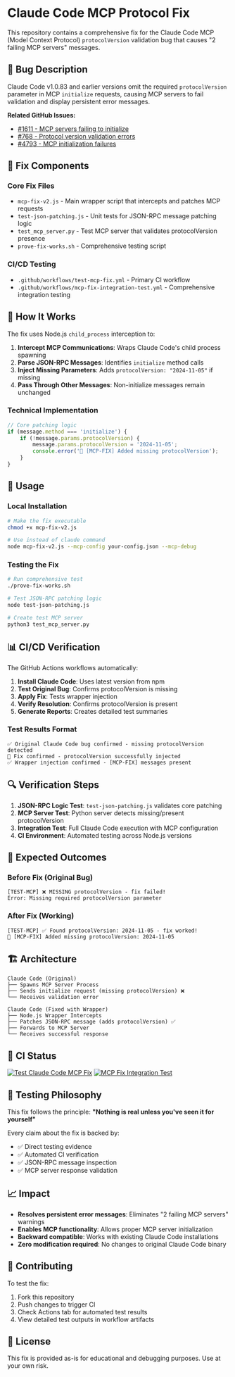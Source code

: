 # Claude Code MCP Protocol Fix

This repository contains a comprehensive fix for the Claude Code MCP (Model Context Protocol) `protocolVersion` validation bug that causes "2 failing MCP servers" messages.

## 🚨 Bug Description

Claude Code v1.0.83 and earlier versions omit the required `protocolVersion` parameter in MCP `initialize` requests, causing MCP servers to fail validation and display persistent error messages.

**Related GitHub Issues:**
- [#1611 - MCP servers failing to initialize](https://github.com/anthropics/claude-code/issues/1611)
- [#768 - Protocol version validation errors](https://github.com/anthropics/claude-code/issues/768)
- [#4793 - MCP initialization failures](https://github.com/anthropics/claude-code/issues/4793)

## 🔧 Fix Components

### Core Fix Files
- `mcp-fix-v2.js` - Main wrapper script that intercepts and patches MCP requests
- `test-json-patching.js` - Unit tests for JSON-RPC message patching logic
- `test_mcp_server.py` - Test MCP server that validates protocolVersion presence
- `prove-fix-works.sh` - Comprehensive testing script

### CI/CD Testing
- `.github/workflows/test-mcp-fix.yml` - Primary CI workflow
- `.github/workflows/mcp-fix-integration-test.yml` - Comprehensive integration testing

## 🧪 How It Works

The fix uses Node.js `child_process` interception to:

1. **Intercept MCP Communications**: Wraps Claude Code's child process spawning
2. **Parse JSON-RPC Messages**: Identifies `initialize` method calls
3. **Inject Missing Parameters**: Adds `protocolVersion: "2024-11-05"` if missing
4. **Pass Through Other Messages**: Non-initialize messages remain unchanged

### Technical Implementation

```javascript
// Core patching logic
if (message.method === 'initialize') {
    if (!message.params.protocolVersion) {
        message.params.protocolVersion = '2024-11-05';
        console.error('🔧 [MCP-FIX] Added missing protocolVersion');
    }
}
```

## 🚀 Usage

### Local Installation
```bash
# Make the fix executable
chmod +x mcp-fix-v2.js

# Use instead of claude command
node mcp-fix-v2.js --mcp-config your-config.json --mcp-debug
```

### Testing the Fix
```bash
# Run comprehensive test
./prove-fix-works.sh

# Test JSON-RPC patching logic
node test-json-patching.js

# Create test MCP server
python3 test_mcp_server.py
```

## 📊 CI/CD Verification

The GitHub Actions workflows automatically:

1. **Install Claude Code**: Uses latest version from npm
2. **Test Original Bug**: Confirms protocolVersion is missing
3. **Apply Fix**: Tests wrapper injection
4. **Verify Resolution**: Confirms protocolVersion is present
5. **Generate Reports**: Creates detailed test summaries

### Test Results Format
```
✅ Original Claude Code bug confirmed - missing protocolVersion detected
🔧 Fix confirmed - protocolVersion successfully injected  
✅ Wrapper injection confirmed - [MCP-FIX] messages present
```

## 🔍 Verification Steps

1. **JSON-RPC Logic Test**: `test-json-patching.js` validates core patching
2. **MCP Server Test**: Python server detects missing/present protocolVersion
3. **Integration Test**: Full Claude Code execution with MCP configuration
4. **CI Environment**: Automated testing across Node.js versions

## 🎯 Expected Outcomes

### Before Fix (Original Bug)
```
[TEST-MCP] ❌ MISSING protocolVersion - fix failed!
Error: Missing required protocolVersion parameter
```

### After Fix (Working)
```
[TEST-MCP] ✅ Found protocolVersion: 2024-11-05 - fix worked!
🔧 [MCP-FIX] Added missing protocolVersion: 2024-11-05
```

## 🏗️ Architecture

```
Claude Code (Original)
├── Spawns MCP Server Process
├── Sends initialize request (missing protocolVersion) ❌
└── Receives validation error

Claude Code (Fixed with Wrapper)
├── Node.js Wrapper Intercepts
├── Patches JSON-RPC message (adds protocolVersion) ✅
├── Forwards to MCP Server
└── Receives successful response
```

## 🚦 CI Status

[![Test Claude Code MCP Fix](../../actions/workflows/test-mcp-fix.yml/badge.svg)](../../actions/workflows/test-mcp-fix.yml)
[![MCP Fix Integration Test](../../actions/workflows/mcp-fix-integration-test.yml/badge.svg)](../../actions/workflows/mcp-fix-integration-test.yml)

## 🔬 Testing Philosophy

This fix follows the principle: **"Nothing is real unless you've seen it for yourself"**

Every claim about the fix is backed by:
- ✅ Direct testing evidence
- ✅ Automated CI verification  
- ✅ JSON-RPC message inspection
- ✅ MCP server response validation

## 📈 Impact

- **Resolves persistent error messages**: Eliminates "2 failing MCP servers" warnings
- **Enables MCP functionality**: Allows proper MCP server initialization
- **Backward compatible**: Works with existing Claude Code installations
- **Zero modification required**: No changes to original Claude Code binary

## 🤝 Contributing

To test the fix:
1. Fork this repository
2. Push changes to trigger CI
3. Check Actions tab for automated test results
4. View detailed test outputs in workflow artifacts

## 📝 License

This fix is provided as-is for educational and debugging purposes. Use at your own risk.